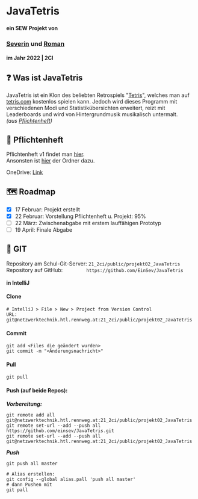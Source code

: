 <!-- README file mainly for GitHub -->

# JavaTetris 
#### ein SEW Projekt von 
### [Severin](https://github.com/einsev) und [Roman](https://github.com/Ixpiria)
#### im Jahr 2022 | 2CI


## ❓ Was ist JavaTetris
JavaTetris ist ein Klon des beliebten Retrospiels "[Tetris](https://de.wikipedia.org/wiki/Tetris)",
welches man auf [tetris.com](https://tetris.com) kostenlos spielen kann. Jedoch wird dieses Programm mit verschiedenen
Modi und Statistikübersichten erweitert, reizt mit Leaderboards und wird von Hintergrundmusik musikalisch untermalt.<br>
*(aus [Pflichtenheft](#📔-Pflichtenheft))*


## 📔 Pflichtenheft
Pflichtenheft v1 findet man [hier](./Ressourcen/Pflichtenheft/JavaTetris_Pflichtenheft_v1.pdf). <br>
Ansonsten ist [hier](./Ressourcen/Pflichtenheft/) der Ordner dazu.

OneDrive: [Link](https://htl3r-my.sharepoint.com/:b:/g/personal/0212_htl_rennweg_at/EcUWClppGLpKqXtuq-EtV0cBfFmAxHpPJ83YAG8JLMawxA?e=5mcyBq)

## 🗺️ Roadmap
- [x] 17 Februar: Projekt erstellt
- [x] 22 Februar: Vorstellung Pflichtenheft u. Projekt: 95%
- [ ] 22 März: Zwischenabgabe mit erstem lauffähigen Prototyp
- [ ] 19 April: Finale Abgabe

## 📄 GIT
Repository am Schul-Git-Server:&nbsp;`21_2ci/public/projekt02_JavaTetris` <br>
Repository auf GitHub: &nbsp; &nbsp; &nbsp; &nbsp; &nbsp; &nbsp; &nbsp; &nbsp;`https://github.com/EinSev/JavaTetris`
<br>
<br>
**in IntelliJ**
<br>
#### Clone
```
# IntelliJ > File > New > Project from Version Control
URL: git@netzwerktechnik.htl.rennweg.at:21_2ci/public/projekt02_JavaTetris
```

#### Commit
```
git add <Files die geändert wurden>
git commit -m "<Änderungsnachricht>"
```

#### Pull
```
git pull
```

#### Push (auf beide Repos): <br>
***Vorbereitung:***
```
git remote add all git@netzwerktechnik.htl.rennweg.at:21_2ci/public/projekt02_JavaTetris
git remote set-url --add --push all https://github.com/einsev/JavaTetris.git
git remote set-url --add --push all git@netzwerktechnik.htl.rennweg.at:21_2ci/public/projekt02_JavaTetris
```

***Push***
```
git push all master

# Alias erstellen:
git config --global alias.pall 'push all master'
# dann Pushen mit
git pall
```
